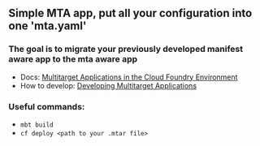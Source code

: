 ## Simple MTA app, put all your configuration into one 'mta.yaml'

### The goal is to migrate your previously developed manifest aware app to the mta aware app
* Docs: [Multitarget Applications in the Cloud Foundry Environment](https://help.sap.com/docs/btp/sap-business-technology-platform/multitarget-applications-in-cloud-foundry-environment)
* How to develop: [Developing Multitarget Applications](https://help.sap.com/docs/web-ide/sap-web-ide-full-stack/developing-multitarget-applications)

### Useful commands:
* `mbt build`
* `cf deploy <path to your .mtar file>`
